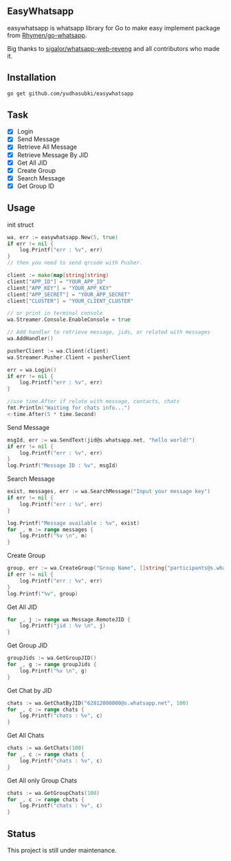 ## EasyWhatsapp

easywhatsapp is whatsapp library for Go to make easy implement package from [Rhymen/go-whatsapp](https://github.com/Rhymen/go-whatsapp).

Big thanks to [sigalor/whatsapp-web-reveng](https://github.com/sigalor/whatsapp-web-reveng) and all contributors who made it.

## Installation
```bash
go get github.com/yudhasubki/easywhatsapp
```

## Task
- [x] Login
- [x] Send Message
- [x] Retrieve All Message
- [x] Retrieve Message By JID
- [x] Get All JID
- [x] Create Group
- [x] Search Message
- [x] Get Group ID

## Usage

init struct
```go
wa, err := easywhatsapp.New(5, true)
if err != nil {
    log.Printf("err : %v", err)
}
// then you need to send qrcode with Pusher. 

client := make(map[string]string)
client["APP_ID"] = "YOUR_APP_ID"
client["APP_KEY"] = "YOUR_APP_KEY"
client["APP_SECRET"] = "YOUR_APP_SECRET"
client["CLUSTER"] = "YOUR_CLIENT_CLUSTER"

// or print in terminal console
wa.Streamer.Console.EnableConsole = true

// Add handler to retrieve message, jids, or related with messages
wa.AddHandler()

pusherClient := wa.Client(client)
wa.Streamer.Pusher.Client = pusherClient

err = wa.Login()
if err != nil {
    log.Printf("err : %v", err)
}

//use time.After if relate with message, contacts, chats 
fmt.Println("Waiting for chats info...")
<-time.After(5 * time.Second)
```

Send Message
```go
msgId, err := wa.SendText(jid@s.whatsapp.net, "hello world!")
if err != nil {
    log.Printf("err : %v", err)
}
log.Printf("Message ID : %v", msgId)
```

Search Message
```go
exist, messages, err := wa.SearchMessage("Input your message key")
if err != nil {
    log.Printf("err : %v", err)
}

log.Printf("Message available : %v", exist)
for _, m := range messages {
    log.Printf("%v \n", m)
}
```

Create Group
```go
group, err := wa.CreateGroup("Group Name", []string{"participants@s.whatsapp.net, ..."})
if err != nil {
    log.Printf("err : %v", err)
}
log.Printf("%v", group)
```

Get All JID
```go
for _, j := range wa.Message.RemoteJID {
    log.Printf("jid : %v \n", j)
}
```

Get Group JID
```go
groupJids := wa.GetGroupJID()
for _, g := range groupJids {
    log.Printf("%v \n", g)
}
```

Get Chat by JID
```go
chats := wa.GetChatByJID("62812000000@s.whatsapp.net", 100)
for _, c := range chats {
    log.Printf("chats : %v", c)
}
```

Get All Chats
```go
chats := wa.GetChats(100)
for _, c := range chats {
    log.Printf("chats : %v", c)
}
```

Get All only Group Chats
```go
chats := wa.GetGroupChats(100)
for _, c := range chats {
    log.Printf("chats : %v", c)
}
```

## Status
This project is still under maintenance.
